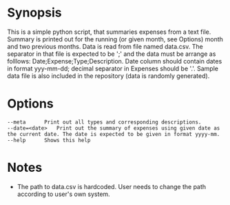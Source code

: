 # Synopsis

This is a simple python script, that summaries expenses from a text file. Summary is printed out for the running (or given month, see Options) month and two previous months. Data is read from file named data.csv. The separator in that file is expected to be ';' and the data must be arrange as folllows: Date;Expense;Type;Description. Date column should contain dates in format yyy-mm-dd; decimal separator in Expenses should be '.'. Sample data file is also included in the repository (data is randomly generated).

# Options

	--meta		Print out all types and corresponding descriptions.
	--date=<date>	Print out the summary of expenses using given date as the current date. The date is expected to be given in format yyyy-mm.
	--help 		Shows this help

# Notes

* The path to data.csv is hardcoded. User needs to change the path according to user's own system.
